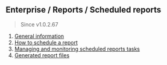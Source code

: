 
## Enterprise / Reports / Scheduled reports

> Since v1.0.2.67

1. [General information](./enterprise/reports/scheduled-reports/1-general-information)
2. [How to schedule a report](./enterprise/reports/scheduled-reports/2-how-to-schedule-a-report)
3. [Managing and monitoring scheduled reports tasks](./enterprise/reports/scheduled-reports/3-managing-and-monitoring-scheduled-reports-tasks)
4. [Generated report files](./enterprise/reports/scheduled-reports/4-generated-report-files)